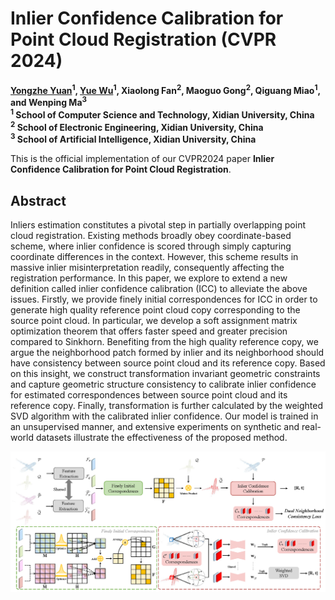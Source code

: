 # Inlier Confidence Calibration for Point Cloud Registration (CVPR 2024)

**[Yongzhe Yuan](https://yyzmars.github.io/)<sup>1</sup>, [Yue Wu](https://web.xidian.edu.cn/wuyue/)<sup>1</sup>, Xiaolong Fan<sup>2</sup>, Maoguo Gong<sup>2</sup>, Qiguang Miao<sup>1</sup>, and Wenping Ma<sup>3</sup>** <br>
**<sup>1</sup> School of Computer Science and Technology, Xidian University, China** <br>
**<sup>2</sup> School of Electronic Engineering, Xidian University, China** <br>
**<sup>3</sup> School of Artificial Intelligence, Xidian University, China** <br>

This is the official implementation of our CVPR2024 paper **Inlier Confidence Calibration for Point Cloud Registration**.

## Abstract

Inliers estimation constitutes a pivotal step in partially overlapping point cloud registration. Existing methods broadly obey coordinate-based scheme, where inlier confidence is scored through simply capturing coordinate differences in the context. However, this scheme results in massive inlier misinterpretation readily, consequently affecting the registration performance. In this paper, we explore to extend a new definition called inlier confidence calibration (ICC) to alleviate the above issues. Firstly, we provide finely initial correspondences for ICC in order to generate high quality reference point cloud copy corresponding to the source point cloud. In particular, we develop a soft assignment matrix optimization theorem that offers faster speed and greater precision compared to Sinkhorn. Benefiting from the high quality reference copy, we argue the neighborhood patch formed by inlier and its neighborhood should have consistency between source point cloud and its reference copy. Based on this insight, we construct transformation invariant geometric constraints and capture geometric structure consistency to calibrate inlier confidence for estimated correspondences between source point cloud and its reference copy. Finally, transformation is further calculated by the weighted SVD algorithm with the calibrated inlier confidence. Our model is trained in an unsupervised manner, and extensive experiments on synthetic and real-world datasets illustrate the effectiveness of the proposed method.

![image](./assets/framework.png)
